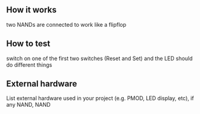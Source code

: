 <!---

This file is used to generate your project datasheet. Please fill in the information below and delete any unused
sections.

You can also include images in this folder and reference them in the markdown. Each image must be less than
512 kb in size, and the combined size of all images must be less than 1 MB.
-->

## How it works

two NANDs are connected to work like a flipflop
## How to test

switch on one of the first two switches (Reset and Set) and the LED should do different things
## External hardware

List external hardware used in your project (e.g. PMOD, LED display, etc), if any
NAND, NAND
